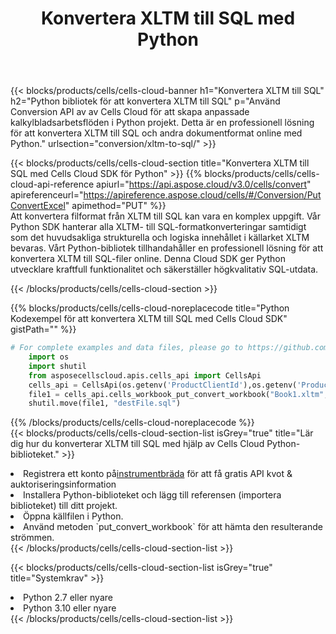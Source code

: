 ﻿---
title:  Konvertera XLTM till SQL med Python
description:  Använda Aspose.Cells Cloud SDK för Python för att konvertera en fil i XLTM-format till en fil i SQL-format.
kwords: Excel, Convert XLTM to SQL, REST, Python
howto: How to convert XLTM to SQL using Aspose.Cells Cloud Python library.
---
{{< blocks/products/cells/cells-cloud-banner h1="Konvertera XLTM till SQL" h2="Python bibliotek för att konvertera XLTM till SQL" p="Använd Conversion API av av Cells Cloud för att skapa anpassade kalkylbladsarbetsflöden i Python projekt. Detta är en professionell lösning för att konvertera XLTM till SQL och andra dokumentformat online med Python." urlsection="conversion/xltm-to-sql/" >}}

{{< blocks/products/cells/cells-cloud-section title="Konvertera XLTM till SQL med Cells Cloud SDK för Python" >}}
{{% blocks/products/cells/cells-cloud-api-reference apiurl="https://api.aspose.cloud/v3.0/cells/convert" apireferenceurl="https://apireference.aspose.cloud/cells/#/Conversion/PutConvertExcel" apimethod="PUT" %}}
<br/>
Att konvertera filformat från XLTM till SQL kan vara en komplex uppgift. Vår Python SDK hanterar alla XLTM- till SQL-formatkonverteringar samtidigt som det huvudsakliga strukturella och logiska innehållet i källarket XLTM bevaras. Vårt Python-bibliotek tillhandahåller en professionell lösning för att konvertera XLTM till SQL-filer online. Denna Cloud SDK ger Python utvecklare kraftfull funktionalitet och säkerställer högkvalitativ SQL-utdata.

{{< /blocks/products/cells/cells-cloud-section >}}

{{% blocks/products/cells/cells-cloud-noreplacecode title="Python Kodexempel för att konvertera XLTM till SQL med Cells Cloud SDK" gistPath="" %}}
 
```python
# For complete examples and data files, please go to https://github.com/aspose-cells-cloud/aspose-cells-cloud-python/
    import os
    import shutil
    from asposecellscloud.apis.cells_api import CellsApi
    cells_api = CellsApi(os.getenv('ProductClientId'),os.getenv('ProductClientSecret'))
    file1 = cells_api.cells_workbook_put_convert_workbook("Book1.xltm",format="sql")
    shutil.move(file1, "destFile.sql")     
```
 
{{% /blocks/products/cells/cells-cloud-noreplacecode %}}
<br/>
{{< blocks/products/cells/cells-cloud-section-list isGrey="true" title="Lär dig hur du konverterar XLTM till SQL med hjälp av Cells Cloud Python-biblioteket." >}}
<li> Registrera ett konto på<a href="https://dashboard.aspose.cloud/">instrumentbräda</a> för att få gratis API kvot & auktoriseringsinformation</li>
<li>Installera Python-biblioteket och lägg till referensen (importera biblioteket) till ditt projekt.</li>
<li>Öppna källfilen i Python.</li>
<li>Använd metoden `put_convert_workbook` för att hämta den resulterande strömmen.</li>
{{< /blocks/products/cells/cells-cloud-section-list >}}

{{< blocks/products/cells/cells-cloud-section-list isGrey="true" title="Systemkrav" >}}
<li>Python 2.7 eller nyare</li>
<li>Python 3.10 eller nyare</li>
{{< /blocks/products/cells/cells-cloud-section-list >}}
